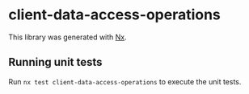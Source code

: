 # client-data-access-operations

This library was generated with [Nx](https://nx.dev).

## Running unit tests

Run `nx test client-data-access-operations` to execute the unit tests.
